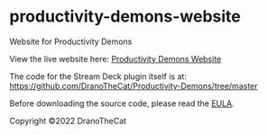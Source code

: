 # productivity-demons-website
Website for Productivity Demons

View the live website here:  [Productivity Demons Website](https://productivitydemons.dranothecat.com)

The code for the Stream Deck plugin itself is at:  https://github.com/DranoTheCat/Productivity-Demons/tree/master

Before downloading the source code, please read the [EULA](EULA.txt).

Copyright ©2022 DranoTheCat
